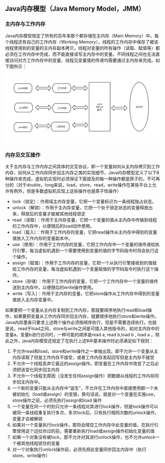 ## Java内存模型（Java Memory Model，JMM）

### 主内存与工作内存

Java内存模型规定了所有的百年来那个都存储在主内存（Main Memory）中。每个线程还有自己的工作内存（Working Memory），线程的工作内存中保存了被该线程使用到的变量的主内存副本拷贝，线程对变量的所有操作（读取、赋值等）都必须在工作内存中完成，而不能直接读写主内存中的变量。不同线程之间也无法直接访问对方工作内存中的变量，线程见变量值的传递均需要通过主内存来完成。如下图所示：

![工作内存与主内存之间的关系](https://github.com/Never12581/study-demo/blob/master/other-file/picture/java-basics/%E5%B7%A5%E4%BD%9C%E7%BA%BF%E7%A8%8B%EF%BC%8C%E4%B8%BB%E5%86%85%E5%AD%98%E5%85%B3%E7%B3%BB.jpg?raw=true)



### 内存见交互操作

关于主内存与工作内存之间具体的交互协议，即一个变量如何从主内存拷贝到工作内存、如何从工作内存同步回主内存之类的实现细节，Java内存模型定义了以下8种操作来完成，虚拟机实现时必须保证下面提及的每一种操作都是原子的，不可再分的（对于double，long来说，load，store，read，write操作在某些平台上允许有例外，但是多数虚拟机实现上这些操作也是原子性操作）

- lock（锁定）：作用域主内存变量，它把一个变量标识为一条线程独占状态。
- unlock（解锁）：作用于主内存变量，它把一个处于锁定状态的变量释放出来，释放后的变量才能被其他线程锁定
- read（读取）：作用于主内存变量，它把一个变量的值从主内存中传输到线程的工作内存中，以便随后的load动作使用。
- load（载入）：作用于工作内存的变量，它把read操作从主内存中得到的变量值放入工作内存的变量副本中。
- use（使用）：作用于工作内存的变量，它把工作内存中一个变量的值传递给执行引擎，每当虚拟机遇到一个需要使用到变量的值的字节码指令时将会执行这个操作。
- assign（赋值）：作用于工作内存的变量，它把一个从执行引擎接收到的值赋给工作内存的变量，每当虚拟机遇到一个变量赋值的字节码指令时执行这个操作。
- store（存储）：作用于工作内存的变量，它把一个工作内存中一个变量的值传送到主内存中，以便随后的write操作使用。
- write（写入）：作用于主内存的变量，它把store操作从工作内存中得到的变量值放入主内存变量中。

如果要把一个变量从主内存复制到工作内存，那就要顺序地执行read和load操作，如果要把变量从工作内存同步回主内存，就要顺序地执行store和write操作。Java内存墨香只要求上述两个操作必须按顺序执行，但是不需要连续执行。也就是说，read于load之间，store与write之间是可插入其他指令的，如对主内存中的变量a，变量b进行访问时，一种可能的顺序是read a, read b,load b , load a 。除此之外，java内存模型还规定了在执行上述8中基本操作时必须满足如下规则：

1. 不允许read和load，store和write操作之一单独出现。即不允许一个变量从主内存读取了但是工作内存不接受，或者工作内存发起回写但是主内存不接受
2. 不允许一个线程丢弃它最近的assign操作。即变量在工作内存中改变了之后必须把该变化同步回主内存
3. 不允许一个线程无原因（没发生任何assign操作）把数据从线程的工作内存同步回主内存中。
4. 一个新的变量只能从主内存中“诞生”，不允许在工作内存中直接使用额一个未被初始化（load或assign）的变狼，换句话说，就是对一个变量在实施use，store操作之前，必须先执行assign和load 操作
5. 一个变量在同一个时刻只允许一条线程对其进行lock操作，但是lock操作可以被同一条线程重复执行多次，多次lock后，只有执行相同次数的unlock操作，变量才会被解锁
6. 如果对一个变量执行lock操作，那将会晴空工作内存中此变量的值，在执行引擎使用这个边拉你过的前，需要重新执行load或assign操作初始化变量的值
7. 如果一个对象没有被lock，那不允许对其进行unlock操作，也不允许unlock一个被其他线程锁住的变量
8. 对一个对象执行unlock操作前，必须先把此变量同步回主内存中（执行store，write操作）